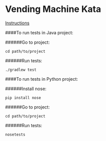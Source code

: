 Vending Machine Kata
=========================
[Instructions](https://github.com/guyroyse/vending-machine-kata)

####To run tests in Java project:

######Go to project: 

    cd path/to/project

######Run tests: 

    ./gradlew test

####To run tests in Python project:

######Install nose:

    pip install nose

######Go to project: 

    cd path/to/project
######Run tests: 

    nosetests 